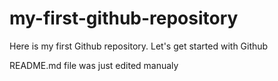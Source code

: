 # my-first-github-repository
Here is my first Github repository. Let's get started with Github

README.md file was just edited manualy
